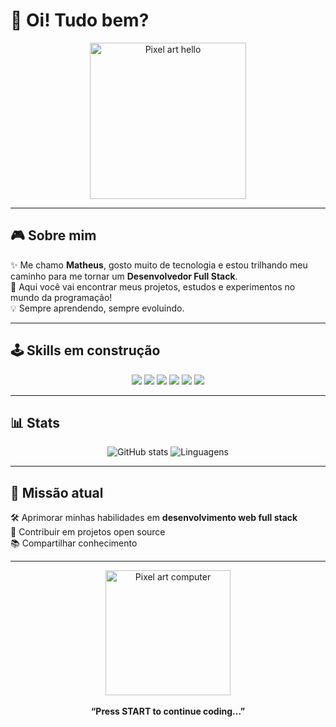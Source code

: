 # 👾 Oi! Tudo bem?

<p align="center">
  <img src="https://i.gifer.com/1amw.gif" width="250" alt="Pixel art hello">
</p>

---

## 🎮 Sobre mim
✨ Me chamo **Matheus**, gosto muito de tecnologia e estou trilhando meu caminho para me tornar um **Desenvolvedor Full Stack**.  
🚀 Aqui você vai encontrar meus projetos, estudos e experimentos no mundo da programação!  
💡 Sempre aprendendo, sempre evoluindo.  

---

## 🕹️ Skills em construção
<p align="center">
  <img src="https://img.shields.io/badge/-HTML5-E34F26?style=for-the-badge&logo=html5&logoColor=white"/>
  <img src="https://img.shields.io/badge/-CSS3-1572B6?style=for-the-badge&logo=css3&logoColor=white"/>
  <img src="https://img.shields.io/badge/-JavaScript-F7DF1E?style=for-the-badge&logo=javascript&logoColor=black"/>
  <img src="https://img.shields.io/badge/-Python-3776AB?style=for-the-badge&logo=python&logoColor=white"/>
  <img src="https://img.shields.io/badge/-Node.js-339933?style=for-the-badge&logo=node.js&logoColor=white"/>
  <img src="https://img.shields.io/badge/-React-61DAFB?style=for-the-badge&logo=react&logoColor=black"/>
</p>

---

## 📊 Stats
<p align="center">
  <img src="https://github-readme-stats.vercel.app/api?username=matheus7sk&show_icons=true&theme=tokyonight" alt="GitHub stats" />
  <img src="https://github-readme-stats.vercel.app/api/top-langs/?username=SEUUSUARIO&layout=compact&theme=tokyonight" alt="Linguagens" />
</p>

---

## 🌌 Missão atual
🛠️ Aprimorar minhas habilidades em **desenvolvimento web full stack**  
🎯 Contribuir em projetos open source  
📚 Compartilhar conhecimento  

---

<p align="center">
  <img src="https://i.gifer.com/origin/33/33c6f218a3d4b6ac613a5a12dd0f4e05_w200.gif" width="200" alt="Pixel art computer">
  <br><br>
  <b>“Press START to continue coding...”</b>
</p>
